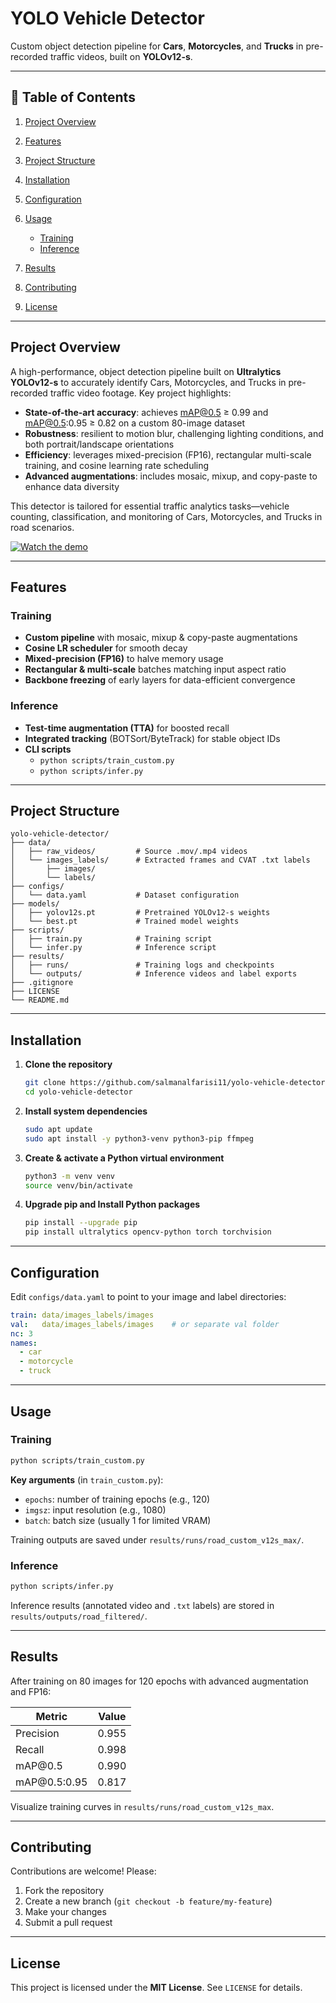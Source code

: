 # YOLO Vehicle Detector

Custom object detection pipeline for **Cars**, **Motorcycles**, and **Trucks** in pre-recorded traffic videos, built on **YOLOv12-s**.

---

## 🔗 Table of Contents

1. [Project Overview](#project-overview)
2. [Features](#features)
3. [Project Structure](#project-structure)
4. [Installation](#installation)
5. [Configuration](#configuration)
6. [Usage](#usage)

   * [Training](#training)
   * [Inference](#inference)
7. [Results](#results)
8. [Contributing](#contributing)
9. [License](#license)

---

## Project Overview

A high-performance, object detection pipeline built on **Ultralytics YOLOv12-s** to accurately identify Cars, Motorcycles, and Trucks in pre-recorded traffic video footage. Key project highlights:

* **State-of-the-art accuracy**: achieves mAP@0.5 ≥ 0.99 and mAP@0.5:0.95 ≥ 0.82 on a custom 80-image dataset
* **Robustness**: resilient to motion blur, challenging lighting conditions, and both portrait/landscape orientations
* **Efficiency**: leverages mixed-precision (FP16), rectangular multi-scale training, and cosine learning rate scheduling
* **Advanced augmentations**: includes mosaic, mixup, and copy-paste to enhance data diversity

This detector is tailored for essential traffic analytics tasks—vehicle counting, classification, and monitoring of Cars, Motorcycles, and Trucks in road scenarios.

[![Watch the demo](https://img.youtube.com/vi/HRZQ_QOSOSo/hqdefault.jpg)](https://youtube.com/shorts/HRZQ_QOSOSo?si=8rZVTkii-6SOsM9T)

---

## Features

### Training
- **Custom pipeline** with mosaic, mixup & copy-paste augmentations  
- **Cosine LR scheduler** for smooth decay  
- **Mixed-precision (FP16)** to halve memory usage  
- **Rectangular & multi-scale** batches matching input aspect ratio  
- **Backbone freezing** of early layers for data-efficient convergence  

### Inference
- **Test-time augmentation (TTA)** for boosted recall  
- **Integrated tracking** (BOTSort/ByteTrack) for stable object IDs  
- **CLI scripts**  
  - `python scripts/train_custom.py`  
  - `python scripts/infer.py`  



---

## Project Structure

```
yolo-vehicle-detector/
├── data/
│   ├── raw_videos/         # Source .mov/.mp4 videos
│   └── images_labels/      # Extracted frames and CVAT .txt labels
│       ├── images/
│       └── labels/
├── configs/
│   └── data.yaml           # Dataset configuration
├── models/
│   ├── yolov12s.pt         # Pretrained YOLOv12-s weights
│   └── best.pt             # Trained model weights
├── scripts/
│   ├── train.py            # Training script
│   └── infer.py            # Inference script
├── results/
│   ├── runs/               # Training logs and checkpoints
│   └── outputs/            # Inference videos and label exports
├── .gitignore
├── LICENSE
└── README.md
```

---

## Installation

1. **Clone the repository**  
   ```bash
   git clone https://github.com/salmanalfarisi11/yolo-vehicle-detector.git
   cd yolo-vehicle-detector
   ```


2.  **Install system dependencies** 

    ```bash
    sudo apt update
    sudo apt install -y python3-venv python3-pip ffmpeg
    ```

3. **Create & activate a Python virtual environment**

   ```bash
   python3 -m venv venv
   source venv/bin/activate
   ```

4. **Upgrade pip and Install Python packages**

   ```bash
   pip install --upgrade pip
   pip install ultralytics opencv-python torch torchvision
   ```

---

## Configuration

Edit `configs/data.yaml` to point to your image and label directories:

```yaml
train: data/images_labels/images
val:   data/images_labels/images    # or separate val folder
nc: 3
names:
  - car
  - motorcycle
  - truck
```

---

## Usage

### Training

```bash
python scripts/train_custom.py
```

**Key arguments** (in `train_custom.py`):

* `epochs`: number of training epochs (e.g., 120)
* `imgsz`: input resolution (e.g., 1080)
* `batch`: batch size (usually 1 for limited VRAM)

Training outputs are saved under `results/runs/road_custom_v12s_max/`.

### Inference

```bash
python scripts/infer.py
```

Inference results (annotated video and `.txt` labels) are stored in `results/outputs/road_filtered/`.

---

## Results

After training on 80 images for 120 epochs with advanced augmentation and FP16:

| Metric        | Value |
| ------------- | ----- |
| Precision     | 0.955 |
| Recall        | 0.998 |
| mAP\@0.5      | 0.990 |
| mAP\@0.5:0.95 | 0.817 |

Visualize training curves in `results/runs/road_custom_v12s_max`.

---

## Contributing

Contributions are welcome! Please:

1. Fork the repository
2. Create a new branch (`git checkout -b feature/my-feature`)
3. Make your changes
4. Submit a pull request

---

## License

This project is licensed under the **MIT License**. See `LICENSE` for details.
